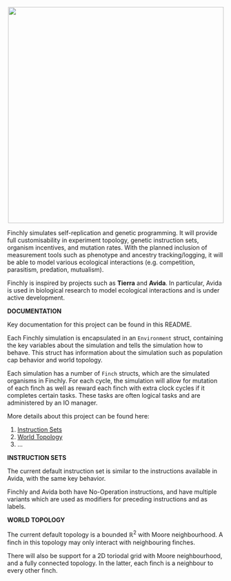 <p align="center">
  <img src="https://raw.githubusercontent.com/xrctius/finchly/master/finchly_logo.png" width="500px" />
</p>

Finchly simulates self-replication and genetic programming. It will provide full customisability in experiment topology, genetic instruction sets, organism incentives, and mutation rates. With the planned inclusion of measurement tools such as phenotype and ancestry tracking/logging, it will be able to model various ecological interactions (e.g. competition, parasitism, predation, mutualism).


Finchly is inspired by projects such as **Tierra** and **Avida**. In particular, Avida is used in biological research to model ecological interactions and is under active development.

**DOCUMENTATION**

Key documentation for this project can be found in this README. 

Each Finchly simulation is encapsulated in an `Environment` struct, containing the key variables about the simulation and tells the simulation how to behave. This struct has information about the simulation such as population cap behavior and world topology. 

Each simulation has a number of `Finch` structs, which are the simulated organisms in Finchly. For each cycle, the simulation will allow for mutation of each finch as well as reward each finch with extra clock cycles if it completes certain tasks. These tasks are often logical tasks and are administered by an IO manager.

More details about this project can be found here:

1. [Instruction Sets](#instruction-sets)
2. [World Topology](#world-topology)
3. ...

**INSTRUCTION SETS**

The current default instruction set is similar to the instructions available in Avida, with the same key behavior.

Finchly and Avida both have No-Operation instructions, and have multiple variants which are used as modifiers for preceding instructions and as labels.

**WORLD TOPOLOGY**

The current default topology is a bounded $\mathbb{R}^2$ with Moore neighbourhood. A finch in this topology may only interact with neighbouring finches.

There will also be support for a 2D toriodal grid with Moore neighbourhood, and a fully connected topology. In the latter, each finch is a neighbour to every other finch.

 





